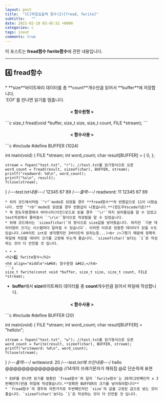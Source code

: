 ```yaml
---
layout: post
title:  "[C]파일입출력 함수(2)[fread, fwrite]"
subtitle:   ""
date: 2021-02-18 03:45:51 +0900
categories: c
tags: inout
comments: true
---
```


이 포스트는 **fread함수 fwrite함수**에 관한 내용입니다.

* * *
<h2>4️⃣ fread함수</h2>
* **size**바이트짜리 데이터를 총 **count**개수만큼 읽어서 **buffer**에 저장합니다.<br />`EOF`를 만나면 읽기를 멈춥니다.

<h4 align="middle">&#60; 함수원형 &#62;</h4>
```c
size_t fread(void *buffer, size_t size, size_t count, FILE *stream);
```

<h4 align="middle">&#60; 함수사용 &#62;</h4>
```c
#include <stdio.h>
#define BUFFER (1024)

int main(void)
{
    FILE *stream;
    int word_count;
    char result[BUFFER] = { 0, };

    stream = fopen("test.txt", "r"); //test.txt를 읽기형식으로 오픈
    word_count = fread(result, sizeof(char), BUFFER, stream);
    printf("readword: %d\n", word_count);
    printf("%s\n", result);
    fclose(stream);
}
/*---test.txt내용---*/
12345
67
89
/*---출력---*/
readword: 11
12345
67
89
```
* 위의 코드에서처럼 `"r"`mode로 읽었을 경우 **fread함수**의 반환값으로 11이 나왔습니다. 반면 `"rb"`mode로 읽었을 경우 반환값이 나왔습니다.**(윈도우Vscode기준)**
* 즉 윈도우환경에서 바이너리(이진)모드로 읽을 경우 `'\r'`까지 읽어들임을 알 수 있었고 text작성에서 줄바꿈시 `'\r\n'`형식으로 작성됨을 알 수 있었습니다.
* 위에 코드에서는 `sizeof(char)`의 형식으로 size값을 넣어줬습니다. 하지만 `기본 데이터형의 크기는 시스템마다 달라질 수 있습니다`. 이러한 이유로 엉뚱한 데이터가 읽힐 수도 있습니다.(4바이트 int로 생각했지만 2바이트씩 읽히는등...)<br />그렇기 때문에 정확히 파일에 저장할 데이터 크기를 고정해 두는게 좋습니다. `sizeof(char)`보다는 `1`로 작성하는 것이 더 안전할 것 입니다.

* * *
<h2>5️⃣ fwrite함수</h2>
<h4 align="middle">&#60; 함수원형 &#62;</h4>
```c
size_t fwrite(const void *buffer, size_t size, size_t count, FILE *stream);
```

* **buffer**에서 **size**바이트짜리 데이터를 총 **count**개수만큼 읽어서 파일에 작성합니다.
<h4 align="middle">&#60; 함수사용 &#62;</h4>
```c
#include <stdio.h>
#define BUFFER (20)

int main(void)
{
    FILE *stream;
    int word_count;
    char result[BUFFER] = "hello\n";

    stream = fopen("test.txt", "w"); //test.txt를 읽기형식으로 오픈
    word_count = fwrite(result, sizeof(char), BUFFER, stream);
    printf("writeword: %d\n", word_count);
	fclose(stream);
}
/*---출력---*/
writeword: 20
/*---test.txt에 쓰인내용---*/
hello
@@@@@@@@@@@@@@   //14개의 쓰래기문자가 채워짐 @로 단순하게 표현
```
* EOF를 만나면 읽기를 멈췄던 `fread함수`와 달리 `fwrite함수`는 20개(2번째인자 x 3번째인자)만큼 파일에 작성했습니다.**정확한 BUFFER의 크기를 넣어줘야합니다**
* `fread함수`의 경우와 마찬가지로 두번째인자인 `size`의 값을 고정된 값으로 넣는 것이 좋습니다. `sizeof(char)`보다는 `1`로 작성하는 것이 더 안전할 것 입니다.